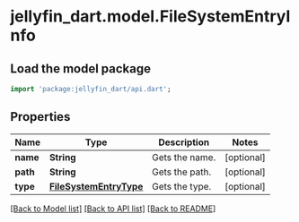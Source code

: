 # jellyfin_dart.model.FileSystemEntryInfo

## Load the model package
```dart
import 'package:jellyfin_dart/api.dart';
```

## Properties
Name | Type | Description | Notes
------------ | ------------- | ------------- | -------------
**name** | **String** | Gets the name. | [optional] 
**path** | **String** | Gets the path. | [optional] 
**type** | [**FileSystemEntryType**](FileSystemEntryType.md) | Gets the type. | [optional] 

[[Back to Model list]](../README.md#documentation-for-models) [[Back to API list]](../README.md#documentation-for-api-endpoints) [[Back to README]](../README.md)


